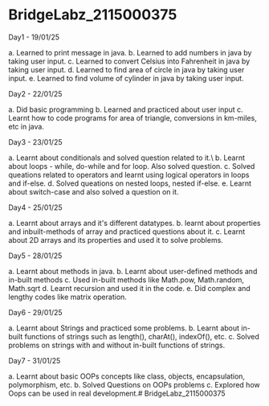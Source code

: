 # BridgeLabz_2115000375
Day1 - 19/01/25

a. Learned to print message in java.
b. Learned to add numbers in java by taking user input.
c. Learned to convert Celsius into Fahrenheit in java by taking user input.
d. Learned to find area of circle in java by taking user input.
e. Learned to find volume of cylinder in java by taking user input.

Day2 - 22/01/25

a. Did basic programming
b. Learned and practiced about user input
c. Learnt how to code programs for area of triangle, conversions in km-miles, etc in java.

Day3 - 23/01/25

a. Learnt about conditionals and solved question related to it.\ b. Learnt about loops - while, do-while and for loop. Also solved question.
c. Solved queations related to operators and learnt using logical operators in loops and if-else.
d. Solved queations on nested loops, nested if-else.
e. Learnt about switch-case and also solved a question on it.

Day4 - 25/01/25

a. Learnt about arrays and it's different datatypes.
b. learnt about properties and inbuilt-methods of array and practiced questions about it.
c. Learnt about 2D arrays and its properties and used it to solve problems.

Day5 - 28/01/25

a. Learnt about methods in java.
b. Learnt about user-defined methods and in-built methods
c. Used in-built methods like Math.pow, Math.random, Math.sqrt
d. Learnt recursion and used it in the code.
e. Did complex and lengthy codes like matrix operation.

Day6 - 29/01/25

a. Learnt about Strings and practiced some problems.
b. Learnt about in-built functions of strings such as length(), charAt(), indexOf(), etc.
c. Solved problems on strings with and without in-built functions of strings.

Day7 - 31/01/25

a. Learnt about basic OOPs concepts like class, objects, encapsulation, polymorphism, etc.
b. Solved Questions on OOPs problems
c. Explored how Oops can be used in real development.# BridgeLabz_2115000375
